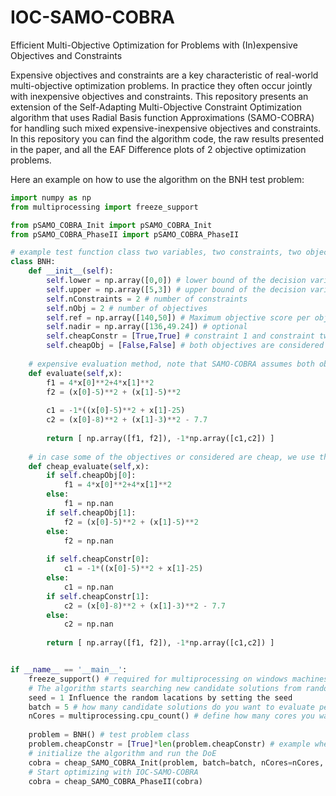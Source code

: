 # IOC-SAMO-COBRA
Efficient Multi-Objective Optimization for Problems with (In)expensive Objectives and Constraints

Expensive objectives and constraints are a key characteristic of real-world multi-objective optimization problems. In practice they often occur jointly with inexpensive objectives and constraints. This repository presents an extension of the Self-Adapting Multi-Objective Constraint Optimization algorithm that uses Radial Basis function Approximations (SAMO-COBRA) for handling such mixed expensive-inexpensive objectives and constraints. In this repository you can find the algorithm code, the raw results presented in the paper, and all the EAF Difference plots of 2 objective optimization problems. 

Here an example on how to use the algorithm on the BNH test problem:
```python
import numpy as np
from multiprocessing import freeze_support

from pSAMO_COBRA_Init import pSAMO_COBRA_Init
from pSAMO_COBRA_PhaseII import pSAMO_COBRA_PhaseII

# example test function class two variables, two constraints, two objectives
class BNH:
    def __init__(self):
        self.lower = np.array([0,0]) # lower bound of the decision variables
        self.upper = np.array([5,3]) # upper bound of the decision variables
        self.nConstraints = 2 # number of constraints
        self.nObj = 2 # number of objectives
        self.ref = np.array([140,50]) # Maximum objective score per objective you are interested in. 
        self.nadir = np.array([136,49.24]) # optional 
        self.cheapConstr = [True,True] # constraint 1 and constraint two are considered inexpensive and are directly used
        self.cheapObj = [False,False] # both objectives are considered as expensive and will be predicted with RBFs. 
        
    # expensive evaluation method, note that SAMO-COBRA assumes both objectives are to be minimized.
    def evaluate(self,x): 
        f1 = 4*x[0]**2+4*x[1]**2
        f2 = (x[0]-5)**2 + (x[1]-5)**2
        
        c1 = -1*((x[0]-5)**2 + x[1]-25)
        c2 = (x[0]-8)**2 + (x[1]-3)**2 - 7.7
        
        return [ np.array([f1, f2]), -1*np.array([c1,c2]) ]
    
    # in case some of the objectives or considered are cheap, we use this evaluation method during the search for candidate solutions.
    def cheap_evaluate(self,x):
        if self.cheapObj[0]:
            f1 = 4*x[0]**2+4*x[1]**2
        else:
            f1 = np.nan
        if self.cheapObj[1]:
            f2 = (x[0]-5)**2 + (x[1]-5)**2
        else:
            f2 = np.nan
        
        if self.cheapConstr[0]:
            c1 = -1*((x[0]-5)**2 + x[1]-25)
        else:
            c1 = np.nan
        if self.cheapConstr[1]:
            c2 = (x[0]-8)**2 + (x[1]-3)**2 - 7.7
        else:
            c2 = np.nan
        
        return [ np.array([f1, f2]), -1*np.array([c1,c2]) ]


if __name__ == '__main__':  
    freeze_support() # required for multiprocessing on windows machines
    # The algorithm starts searching new candidate solutions from random locations in the search space.
    seed = 1 Influence the random lacations by setting the seed
    batch = 5 # how many candidate solutions do you want to evaluate per iteration? should be larger or equal to 1. 
    nCores = multiprocessing.cpu_count() # define how many cores you want to use for the optimization process. 
    
    problem = BNH() # test problem class
    problem.cheapConstr = [True]*len(problem.cheapConstr) # example where the constraints are considered as cheap
    # initialize the algorithm and run the DoE
    cobra = cheap_SAMO_COBRA_Init(problem, batch=batch, nCores=nCores, computeStartingPoints=16, cobraSeed=seed, iterPlot=True) 
    # Start optimizing with IOC-SAMO-COBRA
    cobra = cheap_SAMO_COBRA_PhaseII(cobra)

```
